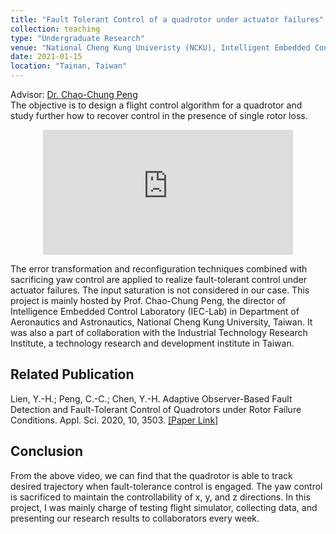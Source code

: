 ```yaml
---
title: "Fault Tolerant Control of a quadrotor under actuator failures"
collection: teaching
type: "Undergraduate Research"
venue: "National Cheng Kung Univeristy (NCKU), Intelligent Embedded Control (IEC) Lab, Department of Aeronautics and Astronautics"
date: 2021-01-15
location: "Tainan, Taiwan"
---
```


Advisor: [Dr. Chao-Chung Peng](https://scholar.google.com/citations?user=YzN8zoUAAAAJ&hl=en)<br />The objective is to design a flight control algorithm for a quadrotor and study further how to recover control in the presence of single rotor loss.
<p align="center">
<iframe width="400" height="200" src="https://www.youtube.com/embed/kR5VIGB4Mvk" title="YouTube video player" frameborder="0" allow="accelerometer; autoplay; clipboard-write; encrypted-media; gyroscope; picture-in-picture" allowfullscreen></iframe>
</p>


The error transformation and reconfiguration techniques combined with sacrificing yaw control are applied to realize fault-tolerant control under actuator failures. The input saturation is not considered in our case. This project is mainly hosted by Prof. Chao-Chung Peng, the director of Intelligence Embedded Control Laboratory (IEC-Lab) in Department of Aeronautics and Astronautics, National Cheng Kung University, Taiwan. It was also a part of collaboration with the Industrial Technology Research Institute, a technology research and development institute in Taiwan.

<!-- Advisor: [Chao-Chung Peng](https://scholar.google.com/citations?user=YzN8zoUAAAAJ&hl=en) -->


## Related Publication
Lien, Y.-H.; Peng, C.-C.; Chen, Y.-H. Adaptive Observer-Based Fault Detection and Fault-Tolerant Control of Quadrotors under Rotor Failure Conditions. Appl. Sci. 2020, 10, 3503. [[Paper Link]](https://doi.org/10.3390/app10103503)

## Conclusion
From the above video, we can find that the quadrotor is able to track desired trajectory when fault-tolerance control is engaged. The yaw control is sacrificed to maintain the controllability of x, y, and z directions. In this project, I was mainly charge of testing flight simulator, collecting data, and presenting our research results to collaborators every week.



<!-- ---
title: "Teaching experience 2"
collection: teaching
type: "Workshop"
permalink: /teaching/2015-spring-teaching-1
venue: "University 1, Department"
date: 2015-01-01
location: "City, Country"
---

This is a description of a teaching experience. You can use markdown like any other post.

Heading 1
======

Heading 2
======

Heading 3
====== -->
